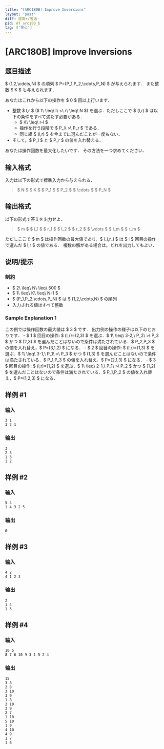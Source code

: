 ```yaml
---
title: "[ARC180B] Improve Inversions"
layout: "post"
diff: 提高+/省选-
pid: AT_arc180_b
tag: ['贪心']
---
```


# [ARC180B] Improve Inversions

## 题目描述

[problemUrl]: https://atcoder.jp/contests/arc180/tasks/arc180_b

$ (1,2,\cdots,N) $ の順列 $ P=(P_1,P_2,\cdots,P_N) $ が与えられます． また整数 $ K $ も与えられます．

あなたはこれから以下の操作を $ 0 $ 回以上行います．

- 整数 $ l,r $ ($ 1\ \leq\ l\ <\ r\ \leq\ N $) を選ぶ．ただしここで $ (l,r) $ は以下の条件をすべて満たす必要がある．
  - $ K\ \leq\ r-l $
  - 操作を行う段階で $ P_l\ >\ P_r $ である．
  - 同じ組 $ (l,r) $ を今までに選んだことが一度もない．
- そして，$ P_l $ と $ P_r $ の値を入れ替える．

あなたは操作回数を最大化したいです． その方法を一つ求めてください．

## 输入格式

入力は以下の形式で標準入力から与えられる．

> $ N $ $ K $ $ P_1 $ $ P_2 $ $ \cdots $ $ P_N $

## 输出格式

以下の形式で答えを出力せよ．

> $ m $ $ l_1 $ $ r_1 $ $ l_2 $ $ r_2 $ $ \vdots $ $ l_m $ $ r_m $

ただしここで $ m $ は操作回数の最大値であり，$ l_i,r_i $ は $ i $ 回目の操作で選んだ $ l,r $ の値である． 複数の解がある場合は，どれを出力してもよい．

## 说明/提示

### 制約

- $ 2\ \leq\ N\ \leq\ 500 $
- $ 1\ \leq\ K\ \leq\ N-1 $
- $ (P_1,P_2,\cdots,P_N) $ は $ (1,2,\cdots,N) $ の順列
- 入力される値はすべて整数

### Sample Explanation 1

この例では操作回数の最大値は $ 3 $ です． 出力例の操作の様子は以下のとおりです． - $ 1 $ 回目の操作: $ (l,r)=(2,3) $ を選ぶ．$ 1\ \leq\ 3-2,\ P_2\ >\ P_3 $ かつ $ (2,3) $ を選んだことはないので条件は満たされている．$ P_2,P_3 $ の値を入れ替え，$ P=(3,1,2) $ になる． - $ 2 $ 回目の操作: $ (l,r)=(1,3) $ を選ぶ．$ 1\ \leq\ 3-1,\ P_1\ >\ P_3 $ かつ $ (1,3) $ を選んだことはないので条件は満たされている．$ P_1,P_3 $ の値を入れ替え，$ P=(2,1,3) $ になる． - $ 3 $ 回目の操作: $ (l,r)=(1,2) $ を選ぶ．$ 1\ \leq\ 2-1,\ P_1\ >\ P_2 $ かつ $ (1,2) $ を選んだことはないので条件は満たされている．$ P_1,P_2 $ の値を入れ替え，$ P=(1,2,3) $ になる．

## 样例 #1

### 输入

```
3 1
3 2 1
```

### 输出

```
3
2 3
1 3
1 2
```

## 样例 #2

### 输入

```
5 4
1 4 3 2 5
```

### 输出

```
0
```

## 样例 #3

### 输入

```
4 2
4 1 2 3
```

### 输出

```
2
1 4
1 3
```

## 样例 #4

### 输入

```
10 5
8 7 6 10 9 3 1 5 2 4
```

### 输出

```
15
3 8
2 8
3 10
3 9
1 8
2 10
2 9
2 7
1 10
5 10
1 9
4 10
4 9
1 7
1 6
```

